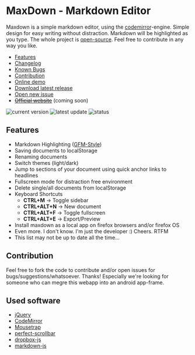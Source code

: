 # MaxDown - Markdown Editor

Maxdown is a simple markdown editor, using the [codemirror](http://codemirror.net)-engine. Simple design for easy writing without distraction. Markdown will be highlighted as you type. The whole project is [open-source](LICENSE). Feel free to contribute in any way you like.

- [Features](#features)
- [Changelog](changelog.md)
- [Known Bugs](https://github.com/opoloo/maxdown/issues)
- [Contribution](#contribution)
- [Online demo](http://opoloo.github.io/maxdown)
- [Download latest release](https://github.com/opoloo/maxdown/releases)
- [Open new issue](https://github.com/opoloo/maxdown/issues/new)
- ~~[Official website](#)~~ (coming soon)

![current version](https://img.shields.io/badge/current_version-0.3.7-brightgreen.svg)
![latest update](https://img.shields.io/badge/latest_update-2._July_2015-brightgreen.svg)
![status](https://img.shields.io/badge/status-stable--alpha-yellow.svg)

## Features

- Markdown Highlighting ([GFM-Style](https://help.github.com/articles/github-flavored-markdown/))
- Saving documents to localStorage
- Renaming documents
- Switch themes (light/dark)
- Jump to sections of your document using quick anchor links to headlines
- Fullscreen mode for distraction free environment
- Delete single/all documents from localStorage
- Keyboard Shortcuts
  - **CTRL+M** -> Toggle sidebar
  - **CTRL+ALT+N** -> New document
  - **CTRL+ALT+F** -> Toggle fullscreen
  - **CTRL+ALT+E** -> Export/Preview
- Install maxdown as a local app on firefox browsers and/or firefox OS
- Even more. I don't know. I'm just the developer :) Cheers. RTFM
- This list may not be up to date all the time...

## Contribution

Feel free to fork the code to contribute and/or open issues for bugs/suggestions/whatsoever. Thanks! Especially we're looking for someone who can megre this webapp into an android app-frame.

## Used software

- [jQuery](http://jquery.com)
- [CodeMirror](http://codemirror.net)
- [Mousetrap](https://craig.is/killing/mice)
- [perfect-scrollbar](https://github.com/noraesae/perfect-scrollbar)
- [dropbox-js](https://github.com/dropbox/dropbox-js)
- [markdown-js](https://github.com/evilstreak/markdown-js)